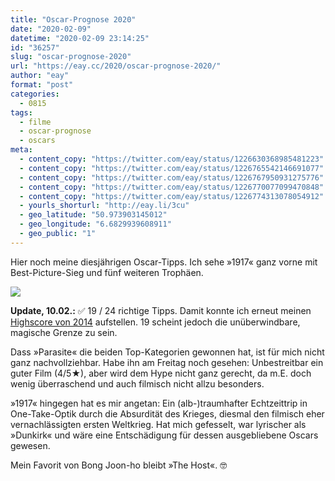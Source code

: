 ```yaml
---
title: "Oscar-Prognose 2020"
date: "2020-02-09"
datetime: "2020-02-09 23:14:25"
id: "36257"
slug: "oscar-prognose-2020"
url: "https://eay.cc/2020/oscar-prognose-2020/"
author: "eay"
format: "post"
categories:
  - 0815
tags:
  - filme
  - oscar-prognose
  - oscars
meta:
  - content_copy: "https://twitter.com/eay/status/1226630368985481223"
  - content_copy: "https://twitter.com/eay/status/1226765542146691077"
  - content_copy: "https://twitter.com/eay/status/1226767950931275776"
  - content_copy: "https://twitter.com/eay/status/1226770077099470848"
  - content_copy: "https://twitter.com/eay/status/1226774313078054912"
  - yourls_shorturl: "http://eay.li/3cu"
  - geo_latitude: "50.973903145012"
  - geo_longitude: "6.6829939608911"
  - geo_public: "1"
---
```


Hier noch meine diesjährigen Oscar-Tipps. Ich sehe »1917« ganz vorne mit Best-Picture-Sieg und fünf weiteren Trophäen.

![](https://eay.cc/uploads/2020/oscar-tipp-2020.png)

**Update, 10.02.:** ✅ 19 / 24 richtige Tipps. Damit konnte ich erneut meinen [Highscore von 2014](https://eay.cc/2014/oscar-prognose-2014/) aufstellen. 19 scheint jedoch die unüberwindbare, magische Grenze zu sein.

Dass »Parasite« die beiden Top-Kategorien gewonnen hat, ist für mich nicht ganz nachvollziehbar. Habe ihn am Freitag noch gesehen: Unbestreitbar ein guter Film (4/5★), aber wird dem Hype nicht ganz gerecht, da m.E. doch wenig überraschend und auch filmisch nicht allzu besonders.

»1917« hingegen hat es mir angetan: Ein (alb-)traumhafter Echtzeittrip in One-Take-Optik durch die Absurdität des Krieges, diesmal den filmisch eher vernachlässigten ersten Weltkrieg. Hat mich gefesselt, war lyrischer als »Dunkirk« und wäre eine Entschädigung für dessen ausgebliebene Oscars gewesen.

Mein Favorit von Bong Joon-ho bleibt »The Host«. 🤓
